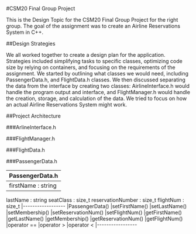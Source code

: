 #CSM20 Final Group Project

This is the Design Topic for the CSM20 Final Group Project for the right group. The goal of the assignment was to create an Airline Reservations System in C++. 

##Design Strategies

We all worked together to create a design plan for the application. Strategies included simplifying tasks to specific classes, optimizing code size by relying on containers, and focusing on the requirements of the assignment. We started by outlining what classes we would need, including PassengerData.h, and FlightData.h classes. We then discussed separating the data from the interface by creating two classes: AirlineInterface.h would handle the program output and interface, and FlightManager.h would handle the creation, storage, and calculation of the data. We tried to focus on how an actual Airline Reservations System might work. 

##Project Architecture

###ArlineInterface.h

###FlightManager.h

###FlightData.h

###PassengerData.h

|PassengerData.h
|---------------
|firstName : string
lastName : string
seatClass : size_t
reservationNumber : size_t
flightNum : size_t
|------------------
|PassengerData()
|setFirstName()
|setLastName()
|setMembership()
|setReservationNum()
|setFlightNum()
|getFirstName()
|getLastName()
|getMembership()
|getReservationNum()
|getFlightNum()
|operator ==
|operator >
|operator <
|-----------------
